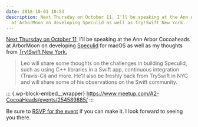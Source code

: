```yaml
---
date: 2018-10-01 10:53
description: Next Thursday on October 11, I'll be speaking at the Ann Arbor Cocoaheads
  at ArborMoon on developing Speculid as well as Try!Swift New York.
---
```

[Next Thursday on October
11,](https://www.meetup.com/A2-CocoaHeads/events/254589885/) I\'ll be
speaking at the Ann Arbor Cocoaheads at ArborMoon on developing
[Speculid](https://speculid.com/?utm_source=learning-swift&utm_medium=post)
for macOS as well as my thoughts from [Try!Swift New
York.](https://www.tryswift.co/events/2018/nyc/)

> Leo will share some thoughts on the challenges in building Speculid,
> such as using C++ libraries in a Swift app, continuous integration
> (Travis-Ci) and more. He\'ll also be freshly back from TrySwift in NYC
> and will share some of his observations on the Swift community.

::: {.wp-block-embed__wrapper}
https://www.meetup.com/A2-CocoaHeads/events/254589885/
:::

Be sure to [RSVP for the
event](https://www.meetup.com/A2-CocoaHeads/events/254589885/) if you
can make it. I look forward to seeing you there.